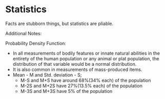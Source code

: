 # Statistics
Facts are stubborn things, but statistics are pliable.

Additional Notes:

Probability Density Function:
- In all measurements of bodily features or innate natural abilities in the entirety of the human population or any animal or plat population, the distribution of that variable would be a normal distribution.
- It is also common in measurements of mass-produced items.
- Mean - M and Std. deviation - S;
  - M-S and M+S have around 68%(34% each) of the population
  - M-2S and M+2S have 27%(13.5% each) of the population
  - M-3S and M+3S have 5% of the population
